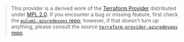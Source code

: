 > This provider is a derived work of the [Terraform Provider](https://github.com/microsoft/terraform-provider-azuredevops)
> distributed under [MPL 2.0](https://www.mozilla.org/en-US/MPL/2.0/). If you encounter a bug or missing feature,
> first check the [`pulumi-azuredevops` repo](https://github.com/pulumi/pulumi-azuredevops/issues); however, if that doesn't turn up anything,
> please consult the source [`terraform-provider-azuredevops` repo](https://github.com/microsoft/terraform-provider-azuredevops/issues).